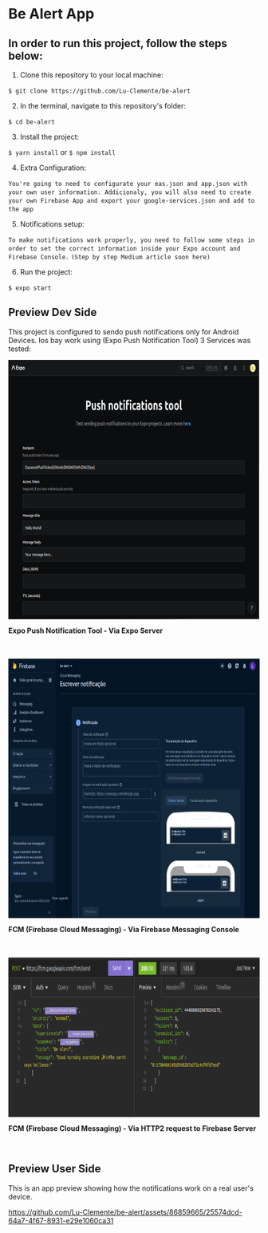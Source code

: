 # Be Alert App

## In order to run this project, follow the steps below:

1. Clone this repository to your local machine:

`$ git clone https://github.com/Lu-Clemente/be-alert`

2. In the terminal, navigate to this repository's folder:

`$ cd be-alert`

3. Install the project:

`$ yarn install` or `$ npm install`

4. Extra Configuration:

`You're going to need to configurate your eas.json and app.json with your own user information. Addicionaly, you will also need to create your own Firebase App and export your google-services.json and add to the app`

5. Notifications setup:

`To make notifications work properly, you need to follow some steps in order to set the correct information inside your Expo account and Firebase Console.`
`(Step by step Medium article soon here)`

6. Run the project:

`$ expo start`



## Preview Dev Side
This project is configured to sendo push notifications only for Android Devices. Ios bay work using (Expo Push Notification Tool)
3 Services was tested:

<p>
 <img align="center" height="520px" src="https://github.com/Lu-Clemente/be-alert/blob/main/assets/preview/Captura3.png">
  <p><b>Expo Push Notification Tool - Via Expo Server</b></p>
  <br><br>
 <img align="center" height="520px" src="https://github.com/Lu-Clemente/be-alert/blob/main/assets/preview/Captura1.png">
  <p><b>FCM (Firebase Cloud Messaging) - Via Firebase Messaging Console</b></p>
  <br><br>
 <img align="center" height="320px" src="https://github.com/Lu-Clemente/be-alert/blob/main/assets/preview/Captura2.png">
  <p><b>FCM (Firebase Cloud Messaging) - Via HTTP2 request to Firebase Server</b></p>
</p>
<br>

## Preview User Side
This is an app preview showing how the notifications work on a real user's device.

https://github.com/Lu-Clemente/be-alert/assets/86859665/25574dcd-64a7-4f67-8931-e29e1060ca31





